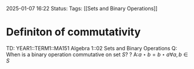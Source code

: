 2025-01-07 16:22
Status: 
Tags: [[Sets and Binary Operations]]
# Definiton of commutativity

TD: YEAR1::TERM1::MA151 Algebra 1::02 Sets and Binary Operations
Q: When is a binary operation commutative on set $S$?
?
A:$a\star b=b\star a \forall a,b \in S$ 
<!--ID: 1736267065418-->

